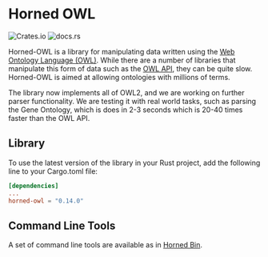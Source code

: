 Horned OWL
==========

![Crates.io](https://img.shields.io/crates/v/horned-owl?style=flat-square) ![docs.rs](https://img.shields.io/docsrs/horned-owl?style=flat-square)

Horned-OWL is a library for manipulating data written using the [Web Ontology Language (OWL)](https://en.wikipedia.org/wiki/Web_Ontology_Language).
While there are a number of libraries that manipulate this form
of data such as the [OWL API](https://github.com/owlcs/owlapi),
they can be quite slow. Horned-OWL is aimed at allowing ontologies
with millions of terms.

The library now implements all of OWL2, and we are working on further
parser functionality. We are testing it with real world tasks, such as
parsing the Gene Ontology, which is does in 2-3 seconds which is 20-40
times faster than the OWL API.

Library
-----

To use the latest version of the library in your Rust project, add the following line to your Cargo.toml file:

```toml
[dependencies]
...
horned-owl = "0.14.0"
```


Command Line Tools
------------------

A set of command line tools are available as in [Horned Bin](horned-bin/README.md).
